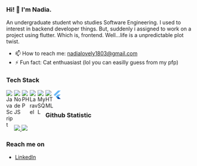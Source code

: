 ### Hi! 👋 I'm Nadia.

An undergraduate student who studies Software Engineering. I used to interest in backend developer things. But, suddenly i assigned to work on a project using flutter. Which is, frontend. Well...life is a unpredictable plot twist.

- 📫 How to reach me: nadialovely1803@gmail.com
- ⚡ Fun fact: Cat enthuasiast (lol you can easilly guess from my pfp)

### Tech Stack
  <a href="#"><img align="left" alt="JavaScript" title="JavaScript" width="21px" src="https://upload.wikimedia.org/wikipedia/commons/9/99/Unofficial_JavaScript_logo_2.svg" /></a>
  <a href="https://nodejs.org/"><img align="left" alt="NodeJS" title="NodeJS" width="21px" src="https://seeklogo.com/images/N/nodejs-logo-FBE122E377-seeklogo.com.png" /></a>
  <a href="https://reactjs.org/"><img align="left" alt="PHP" title="PHP" width="21px" src="https://www.php.net/images/logos/new-php-logo.svg" /></a>
  <a href="https://reactjs.org/"><img align="left" alt="Laravel" title="Laravel" width="21px" src="https://upload.wikimedia.org/wikipedia/commons/9/9a/Laravel.svg" /></a>
  <a href="https://reactjs.org/"><img align="left" alt="MySQL" title="MySQL" width="21px" src="https://upload.wikimedia.org/wikipedia/commons/b/b2/Database-mysql.svg" /></a>
  <a href="https://reactjs.org/"><img align="left" alt="HTML" title="HTML" width="21px" src="https://upload.wikimedia.org/wikipedia/commons/6/61/HTML5_logo_and_wordmark.svg" /></a>
  <a href="https://reactjs.org/"><img align="left" alt="HTML" title="HTML" width="21px" src="https://raw.githubusercontent.com/dnfield/flutter_svg/7d374d7107561cbd906d7c0ca26fef02cc01e7c8/example/assets/flutter_logo.svg?sanitize=true" /></a>

  <br>
  <br>
  
### Github Statistic
<p align="left">
<a href="https://github.com/nadialvy">
  <img height="180em" src="https://github-readme-stats-eight-theta.vercel.app/api?username=nadialvy&show_icons=true&theme=algolia&include_all_commits=true&count_private=true"/>
  <img height="180em" src="https://github-readme-stats-eight-theta.vercel.app/api/top-langs/?username=nadialvy&layout=compact&langs_count=8&theme=algolia"/>
</a>
</p>

### Reach me on
- <a href="https://linkedin.com/in/nadia-lovely/">LinkedIn</a>
